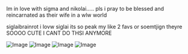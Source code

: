 Im in love with sigma and nikolai..... pls i pray to be blessed and reincarnated as their wife in a wlw world

siglaibrainrot i lovw siglai its so peak my like 2 favs or soemtjign theyre SOOOO CUTE I CANT DO THSI ANYMORE

![Image](https://github.com/user-attachments/assets/6e95dcda-77dc-4563-b6cc-a4ff9d4fa7c1)
![Image](https://github.com/user-attachments/assets/9c47bfb5-a5a0-4572-9a72-0de314bfe072)
![Image](https://github.com/user-attachments/assets/b528cb9d-8515-4173-b710-c8dfe9e048fa)
![Image](https://github.com/user-attachments/assets/440e9021-6b1f-4942-933d-1c878f071e62)
